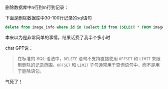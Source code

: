 删除数据库中n行到m行到记录：

下面是删除数据库中30-100行记录的sql语句

```sql
delete from image_info where id in (select id from (SELECT * FROM image_info limit 30,100) as t);
```

本来以为是非常简单的事情，结果话费了我半个多小时

chat GPT说：

>在标准的 SQL 语法中，`DELETE` 语句不支持直接使用 `OFFSET` 和 `LIMIT` 来限制删除的记录范围。`OFFSET` 和 `LIMIT` 子句通常用于查询语句中，而不是用于删除语句。

气死了！